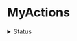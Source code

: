 # MyActions

<details>
   <summary>Status</summary>

- [![JD BeanChange](https://github.com/JaimeZeng/MyActions/actions/workflows/JD_BeanChange.yaml/badge.svg)](https://github.com/JaimeZeng/MyActions/actions/workflows/JD_BeanChange.yaml)
- [![JD CashHelp](https://github.com/JaimeZeng/MyActions/actions/workflows/JD_CashHelp.yaml/badge.svg)](https://github.com/JaimeZeng/MyActions/actions/workflows/JD_CashHelp.yaml)
- [![JD DreamFactory Tuan](https://github.com/JaimeZeng/MyActions/actions/workflows/JD_DreamFactory_Tuan.yaml/badge.svg)](https://github.com/JaimeZeng/MyActions/actions/workflows/JD_DreamFactory_Tuan.yaml)
- [![JD GetFollowGift](https://github.com/JaimeZeng/MyActions/actions/workflows/JD_GetFollowGift.yaml/badge.svg)](https://github.com/JaimeZeng/MyActions/actions/workflows/JD_GetFollowGift.yaml)
- [![JD JxgcTuan](https://github.com/JaimeZeng/MyActions/actions/workflows/JD_JxgcTuan.yaml/badge.svg)](https://github.com/JaimeZeng/MyActions/actions/workflows/JD_JxgcTuan.yaml)
- [![JD OpenCard](https://github.com/JaimeZeng/MyActions/actions/workflows/JD_OpenCard.yaml/badge.svg)](https://github.com/JaimeZeng/MyActions/actions/workflows/JD_OpenCard.yaml)
- [![JD QJD](https://github.com/JaimeZeng/MyActions/actions/workflows/JD_QJD.yaml/badge.svg)](https://github.com/JaimeZeng/MyActions/actions/workflows/JD_QJD.yaml)
- [![Update Script File](https://github.com/JaimeZeng/MyActions/actions/workflows/Update_File.yaml/badge.svg)](https://github.com/JaimeZeng/MyActions/actions/workflows/Update_File.yaml)
- [![Wealth Island](https://github.com/JaimeZeng/MyActions/actions/workflows/Wealth_Island.yaml/badge.svg)](https://github.com/JaimeZeng/MyActions/actions/workflows/Wealth_Island.yaml)
- [![Wealth Island Help](https://github.com/JaimeZeng/MyActions/actions/workflows/Wealth_Island_Help.yaml/badge.svg)](https://github.com/JaimeZeng/MyActions/actions/workflows/Wealth_Island_Help.yaml)
</details>
